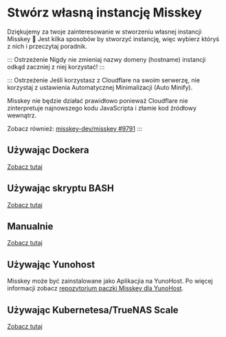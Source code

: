 # Stwórz własną instancję Misskey
Dziękujemy za twoje zainteresowanie w stworzeniu własnej instancji Misskey 🚀
Jest kilka sposobów by stworzyć instancję, więc wybierz któryś z nich i przeczytaj poradnik.

::: Ostrzeżenie
Nigdy nie zmieniaj nazwy domeny (hostname) instancji odkąd zaczniej z niej korzystać!
:::

::: Ostrzeżenie
Jeśli korzystasz z Cloudflare na swoim serwerzę, nie korzystaj z ustawienia Automatycznej Minimalizacji (Auto Minify).

Misskey nie będzie działać prawidłowo ponieważ Cloudflare nie zinterpretuje najnowszego kodu JavaScripta i złamie kod źródłowy wewnątrz.

Zobacz również: [misskey-dev/misskey #9791](https://github.com/misskey-dev/misskey/issues/9791)
:::

## Używając Dockera
[Zobacz tutaj](./install/docker.html)

## Używając skryptu BASH
[Zobacz tutaj](./install/bash.html)

## Manualnie
[Zobacz tutaj](./install/manual.html)

## Używając Yunohost
Misskey może być zainstalowane jako Aplikacjia na YunoHost. Po więcej informacji zobacz [repozytorium paczki Misskey dla YunoHost](https://github.com/YunoHost-Apps/misskey_ynh).

## Używając Kubernetesa/TrueNAS Scale
[Zobacz tutaj](./install/kubernetes.html)
